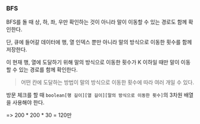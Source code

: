 ### BFS

BFS를 돌 때 상, 하, 좌, 우만 확인하는 것이 아니라 말이 이동할 수 있는 경로도 함께 확인한다.

단, 큐에 들어갈 데이터에 행, 열 인덱스 뿐만 아니라 말의 방식으로 이동한 횟수를 함께 저장한다.

이 현재 행, 열에 도달하기 위해 말의 방식으로 이동한 횟수가 K 이하일 때만 말이 이동할 수 있는 경로를 함께 확인한다.

> 어떤 칸에 도달하는 방법이 말의 방식으로 이동한 횟수에 따라 여러 개일 수 있다.

방문 체크를 할 때 `boolean[행 길이][열 길이][말의 방식으로 이동한 횟수]`의 3차원 배열을 사용해야 한다.

=> 200 \* 200 \* 30 = 120만
